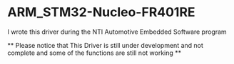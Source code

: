 # ARM_STM32-Nucleo-FR401RE

I wrote this driver during the NTI Automotive Embedded Software program

** Please notice that This Driver is still under development and not complete and some of the functions are still not working **
